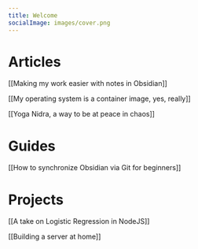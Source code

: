 ```yaml
---
title: Welcome
socialImage: images/cover.png
---
```

# Articles
[[Making my work easier with notes in Obsidian]]

[[My operating system is a container image, yes, really]]

[[Yoga Nidra, a way to be at peace in chaos]]

# Guides
[[How to synchronize Obsidian via Git for beginners]]

# Projects
[[A take on Logistic Regression in NodeJS]]

[[Building a server at home]]